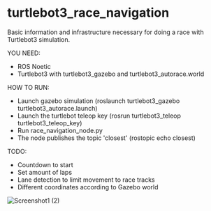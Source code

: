 # turtlebot3_race_navigation
Basic information and infrastructure necessary for doing a race with Turtlebot3 simulation.

YOU NEED:
- ROS Noetic
- Turtlebot3 with turtlebot3_gazebo and turtlebot3_autorace.world

HOW TO RUN:
- Launch gazebo simulation (roslaunch turtlebot3_gazebo turtlebot3_autorace.launch)
- Launch the turtlebot teleop key (rosrun turtlebot3_teleop turtlebot3_teleop_key)
- Run race_navigation_node.py
- The node publishes the topic 'closest' (rostopic echo closest)

TODO:
- Countdown to start
- Set amount of laps
- Lane detection to limit movement to race tracks
- Different coordinates according to Gazebo world


![Screenshot1 (2)](https://user-images.githubusercontent.com/36484986/132820224-ac53cdf0-326e-45c0-8af9-38b095978b1a.png)
